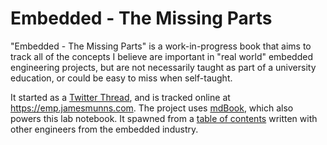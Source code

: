 # Embedded - The Missing Parts

"Embedded - The Missing Parts" is a work-in-progress book that aims to track all of the concepts I believe are important in "real world" embedded engineering projects, but are not necessarily taught as part of a university education, or could be easy to miss when self-taught.

It started as a [Twitter Thread], and is tracked online at <https://emp.jamesmunns.com>. The project uses [mdBook], which also powers this lab notebook. It spawned from a [table of contents] written with other engineers from the embedded industry.

[Twitter Thread]: https://twitter.com/bitshiftmask/status/1321623304004866050
[mdBook]: https://github.com/rust-lang/mdBook
[table of contents]: https://gist.github.com/jamesmunns/33743c451372b36701a773304f6f771e

